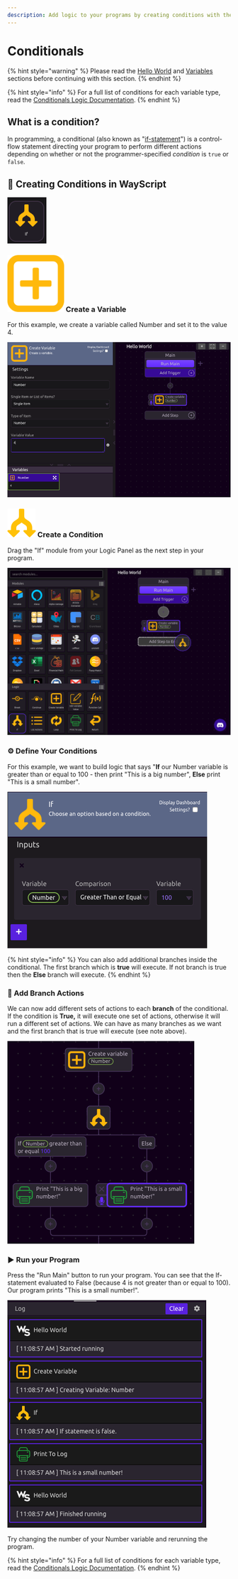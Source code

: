 ```yaml
---
description: Add logic to your programs by creating conditions with the If Module.
---
```


# Conditionals

{% hint style="warning" %}
Please read the [Hello World](hello-world.md) and [Variables](variables.md) sections before continuing with this section.
{% endhint %}

{% hint style="info" %}
For a full list of conditions for each variable type, read the [Conditionals Logic Documentation](../library/logic/conditionals.md).
{% endhint %}

## What is a condition?

In programming, a conditional \(also known as "[if-statement](../library/logic/conditionals.md#if-else)"\) is a control-flow statement directing your program to perform different actions depending on whether or not the programmer-specified _condition_ is `true` or `false`.

## 🌟 Creating Conditions in WayScript

![](../.gitbook/assets/screenshot-2019-07-15-17.32.43.png)

### ![](../.gitbook/assets/create_var.png) Create a Variable

For this example, we create a variable called Number and set it to the value 4. 

![](../.gitbook/assets/screenshot-2019-07-16-09.55.12.png)

### ![](../.gitbook/assets/conditional.png) Create a Condition

Drag the "If" module from your Logic Panel as the next step in your program.

![](../.gitbook/assets/screenshot-2019-07-16-10.10.10.png)

### ⚙ Define Your Conditions

For this example, we want to build logic that says "**If** our Number variable is greater than or equal to 100 - then print "This is a big number", **Else** print "This is a small number".

![If Number is Greater Than or Equal To to 100](../.gitbook/assets/screenshot-2019-07-16-11.03.50.png)

{% hint style="info" %}
You can also add additional branches inside the conditional. The first branch which is **true** will execute. If not branch is true then the **Else** branch will execute.
{% endhint %}

### 🌲 Add Branch Actions

We can now add different sets of actions to each **branch** of the conditional. If the condition is **True,** it will execute one set of actions, otherwise it will run a different set of actions. We can have as many branches as we want and the first branch that is true will execute \(see note above\).

![](../.gitbook/assets/screenshot-2019-07-16-11.07.47.png)

### ▶ Run your Program

Press the "Run Main" button to run your program. You can see that the If-statement evaluated to False \(because 4 is not greater than or equal to 100\). Our program prints "This is a small number!".

![](../.gitbook/assets/screenshot-2019-07-16-11.09.27.png)

Try changing the number of your Number variable and rerunning the program. 

{% hint style="info" %}
For a full list of conditions for each variable type, read the [Conditionals Logic Documentation](../library/logic/conditionals.md).
{% endhint %}

